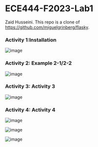 # ECE444-F2023-Lab1
Zaid Husseini. 
This repo is a clone of https://github.com/miguelgrinberg/flasky.

### Activity 1:Installation
![image](https://github.com/husseinizaid/ECE444-F2023-Lab1/assets/144946719/71057834-cd09-49e3-aa01-1a3a940935bd)

### Activity 2: Example 2-1/2-2
![image](https://github.com/husseinizaid/ECE444-F2023-Lab1/assets/144946719/ea678201-1db0-41ca-bc31-21b4975f23ba)

### Activity 3: Activity 3
![image](https://github.com/husseinizaid/ECE444-F2023-Lab1/assets/144946719/520ea621-c7c0-4a2b-bcc2-b2b58a5dd394)

### Activity 4: Activity 4
![image](https://github.com/husseinizaid/ECE444-F2023-Lab1/assets/144946719/6517e99e-0cf5-4bca-8259-de5196babc0d)

![image](https://github.com/husseinizaid/ECE444-F2023-Lab1/assets/144946719/0df863a7-08f5-475c-9633-5e88a7af0304)

![image](https://github.com/husseinizaid/ECE444-F2023-Lab1/assets/144946719/74560577-9d50-423b-87eb-985a23a4db3b)



